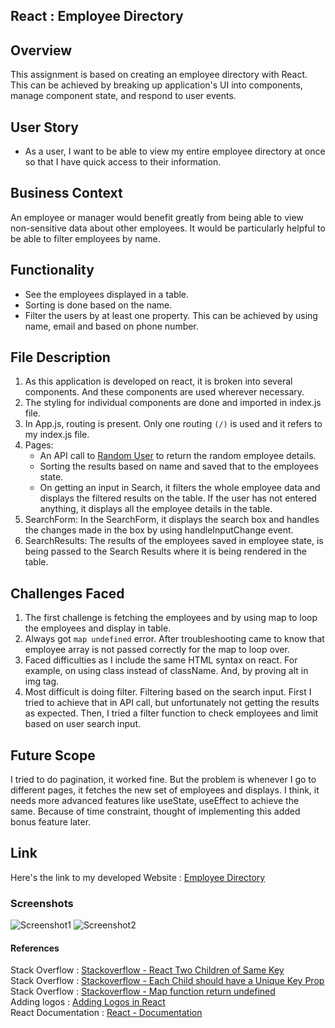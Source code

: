 ## React : Employee Directory

## Overview

This assignment is based on creating an employee directory with React. This can be achieved by breaking up application's UI into components, manage component state, and respond to user events.

## User Story

* As a user, I want to be able to view my entire employee directory at once so that I have quick access to their information.

## Business Context

An employee or manager would benefit greatly from being able to view non-sensitive data about other employees. It would be particularly helpful to be able to filter employees by name.

## Functionality

  * See the employees displayed in a table. 
  * Sorting is done based on the name.
  * Filter the users by at least one property. This can be achieved by using name, email and based on phone number.

## File Description

1. As this application is developed on react, it is broken into several components. And these components are used wherever necessary.
2. The styling for individual components are done and imported in index.js file.
3. In App.js, routing is present. Only one routing `(/)` is used and it refers to my index.js file.
4. Pages: 
   * An API call to [Random User](https://randomuser.me/api/?results=20&nat=us) to return    the random employee details.
   * Sorting the results based on name and saved that to the employees state.
   * On getting an input in Search, it filters the whole employee data and displays the filtered results on the table. If the user has not entered anything, it displays all the employee details in the table.
5. SearchForm: In the SearchForm, it displays the search box and handles the changes made in the box by using handleInputChange event.
6. SearchResults: The results of the employees saved in employee state, is being passed to the Search Results where it is being rendered in the table.

## Challenges Faced

1. The first challenge is fetching the employees and by using map to loop the employees and display in table.
2. Always got `map undefined` error. After troubleshooting came to know that employee array is not passed correctly for the map to loop over.
3. Faced difficulties as I include the same HTML syntax on react. For example, on using class instead of className. And, by proving alt in img tag.
4. Most difficult is doing filter. Filtering based on the search input. First I tried to achieve that in API call, but unfortunately not getting the results as expected. Then, I tried a filter function to check employees and limit based on user search input.

## Future Scope

I tried to do pagination, it worked fine. But the problem is whenever I go to different pages, it fetches the new set of employees and displays. I think, it needs more advanced features like useState, useEffect to achieve the same. Because of time constraint, thought of implementing this added bonus feature later.

## Link

Here's the link to my developed Website : [Employee Directory](https://yakinia.github.io/19-React-EmployeeDirectory/)

### Screenshots

![Screenshot1](employeedirectory/public/EmployeeTrackerVideo.gif)
![Screenshot2](employeedirectory/public/EmployeeTrackerSnapshot.png)

#### References

Stack Overflow : [Stackoverflow - React Two Children of Same Key](https://stackoverflow.com/questions/52219852/two-children-with-the-same-key-in-react)<br/>
Stack Overflow : [Stackoverflow - Each Child should have a Unique Key Prop](https://stackoverflow.com/questions/55153873/warning-each-child-in-a-list-should-have-a-unique-key-prop)<br/>
Stack Overflow : [Stackoverflow - Map function return undefined](https://stackoverflow.com/questions/16037049/why-does-javascript-map-function-return-undefined)<br/>
Adding logos : [Adding Logos in React](https://create-react-app.dev/docs/adding-images-fonts-and-files/)<br/>
React Documentation : [React - Documentation](https://reactjs.org/docs/lists-and-keys.html#keys)<br/>
